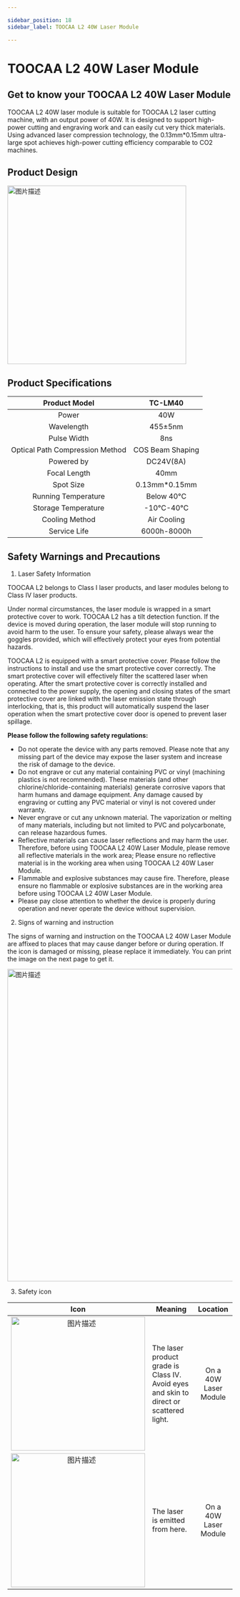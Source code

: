 ```yaml
---

sidebar_position: 18
sidebar_label: TOOCAA L2 40W Laser Module

---
```

# TOOCAA L2 40W Laser Module
## Get to know your TOOCAA L2 40W Laser Module
TOOCAA L2 40W laser module is suitable for TOOCAA L2 laser cutting machine, with an output power of 40W. It is designed to support high-power cutting and engraving work and can easily cut very thick materials. Using advanced laser compression technology, the 0.13mm*0.15mm ultra-large spot achieves high-power cutting efficiency comparable to CO2 machines.

## **Product Design**
<img src="http://wiki-toocaa.oss-cn-hongkong.aliyuncs.com/40w.png" alt="图片描述" width="400" />

## Product Specifications
| Product Model | TC-LM40 |
| :---: | :---: |
| Power | 40W |
| Wavelength | 455±5nm |
| Pulse Width | 8ns |
| Optical Path Compression Method | COS Beam Shaping |
| Powered by | DC24V(8A) |
| Focal Length | 40mm |
| Spot Size | 0.13mm*0.15mm |
| Running Temperature | Below 40°C |
| Storage Temperature | -10℃-40℃ |
| Cooling Method | Air Cooling |
| Service Life | 6000h-8000h |


## **Safety Warnings and Precautions**
1. Laser Safety Information

TOOCAA L2 belongs to Class I laser products, and laser modules belong to Class IV laser products.

Under normal circumstances, the laser module is wrapped in a smart protective cover to work. TOOCAA L2 has a tilt detection function. If the device is moved during operation, the laser module will stop running to avoid harm to the user. To ensure your safety, please always wear the goggles provided, which will effectively protect your eyes from potential hazards.

TOOCAA L2 is equipped with a smart protective cover. Please follow the instructions to install and use the smart protective cover correctly. The smart protective cover will effectively filter the scattered laser when operating. After the smart protective cover is correctly installed and connected to the power supply, the opening and closing states of the smart protective cover are linked with the laser emission state through interlocking, that is, this product will automatically suspend the laser operation when the smart protective cover door is opened to prevent laser spillage.



**Please follow the following safety regulations:**

+ Do not operate the device with any parts removed. Please note that any missing part of the device may expose the laser system and increase the risk of damage to the device.
+ Do not engrave or cut any material containing PVC or vinyl (machining plastics is not recommended). These materials (and other chlorine/chloride-containing materials) generate corrosive vapors that harm humans and damage equipment. Any damage caused by engraving or cutting any PVC material or vinyl is not covered under warranty. 
+ Never engrave or cut any unknown material. The vaporization or melting of many materials, including but not limited to PVC and polycarbonate, can release hazardous fumes.
+ Reflective materials can cause laser reflections and may harm the user. Therefore, before using TOOCAA L2 40W Laser Module, please remove all reflective materials in the work area; Please ensure no reflective material is in the working area when using TOOCAA L2 40W Laser Module.
+ Flammable and explosive substances may cause fire. Therefore,  please ensure no flammable or explosive substances are in the working area before using TOOCAA L2 40W Laser Module.
+ Please pay close attention to whether the device is properly during operation and never operate the device without supervision.



2. Signs of warning and instruction

The signs of warning and instruction on the TOOCAA L2 40W Laser Module are affixed to places that may cause danger before or during operation. If the icon is damaged or missing, please replace it immediately. You can print the image on the next page to get it.

<img src="http://wiki-toocaa.oss-cn-hongkong.aliyuncs.com/40w%E6%A0%87%E8%AF%86.png" alt="图片描述" width="700" />



3. Safety icon

| Icon | Meaning | Location |
| :---: | --- | :---: |
| <img src="http://wiki-toocaa.oss-cn-hongkong.aliyuncs.com/%E5%AE%89%E5%85%A8%E7%AC%AC%E4%B8%80/40w.png" alt="图片描述" width="300" /> | The laser product grade is Class IV. Avoid eyes and skin to direct or scattered light.<br/> | On a 40W Laser Module<br/> |
| <img src="http://wiki-toocaa.oss-cn-hongkong.aliyuncs.com/%E5%AE%89%E5%85%A8%E7%AC%AC%E4%B8%80/biu.png" alt="图片描述" width="300" /> | The laser is emitted from here. | On a 40W Laser Module |

